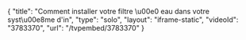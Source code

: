 {
    "title": "Comment installer votre filtre \u00e0 eau dans votre syst\u00e8me d'in",
    "type": "solo",
    "layout": "iframe-static",
    "videoId": "3783370",
    "url": "\/tvpembed\/3783370"
}